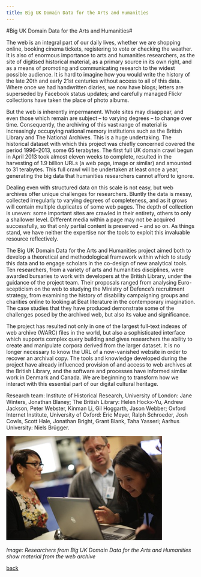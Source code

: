 ```yaml
---
title: Big UK Domain Data for the Arts and Humanities
---
```


#Big UK Domain Data for the Arts and Humanities#

The web is an integral part of our daily lives, whether we are shopping online, booking cinema tickets, registering to vote or checking the weather. It is also of enormous importance to arts and humanities researchers, as the site of digitised historical material, as a primary source in its own right, and as a means of promoting and communicating research to the widest possible audience. It is hard to imagine how you would write the history of the late 20th and early 21st centuries without access to all of this data. Where once we had handwritten diaries, we now have blogs; letters are superseded by Facebook status updates; and carefully managed Flickr collections have taken the place of photo albums.

But the web is inherently impermanent. Whole sites may disappear, and even those which remain are subject – to varying degrees – to change over time. Consequently, the archiving of this vast range of material is increasingly occupying national memory institutions such as the British Library and The National Archives. This is a huge undertaking. The historical dataset with which this project was chiefly concerned covered the period 1996–2013, some 65 terabytes. The first full UK domain crawl begun in April 2013 took almost eleven weeks to complete, resulted in the harvesting of 1.9 billion URLs (a web page, image or similar) and amounted to 31 terabytes. This full crawl will be undertaken at least once a year, generating the big data that humanities researchers cannot afford to ignore.

Dealing even with structured data on this scale is not easy, but web archives offer unique challenges for researchers. Bluntly the data is messy, collected irregularly to varying degrees of completeness, and as it grows will contain multiple duplicates of some web pages. The depth of collection is uneven: some important sites are crawled in their entirety, others to only a shallower level. Different media within a page may not be acquired successfully, so that only partial content is preserved – and so on. As things stand, we have neither the expertise nor the tools to exploit this invaluable resource reflectively.

The Big UK Domain Data for the Arts and Humanities project aimed both to develop a theoretical and methodological framework within which to study this data and to engage scholars in the co-design of new analytical tools. Ten researchers, from a variety of arts and humanities disciplines, were awarded bursaries to work with developers at the British Library, under the guidance of the project team. Their proposals ranged from analysing Euro-scepticism on the web to studying the Ministry of Defence’s recruitment strategy, from examining the history of disability campaigning groups and charities online to looking at Beat literature in the contemporary imagination. The case studies that they have produced demonstrate some of the challenges posed by the archived web, but also its value and significance.

The project has resulted not only in one of the largest full-text indexes of web archive (WARC) files in the world, but also a sophisticated interface which supports complex query building and gives researchers the ability to create and manipulate corpora derived from the larger dataset. It is no longer necessary to know the URL of a now-vanished website in order to recover an archival copy. The tools and knowledge developed during the project have already influenced provision of and access to web archives at the British Library, and the software and processes have informed similar work in Denmark and Canada. We are beginning to transform how we interact with this essential part of our digital cultural heritage.

Research team: Institute of Historical Research, University of London: Jane Winters, Jonathan Blaney; The British Library: Helen Hockx-Yu, Andrew Jackson, Peter Webster, Kinman Li, Gil Hoggarth, Jason Webber; Oxford Internet Institute, University of Oxford: Eric Meyer, Ralph Schroeder, Josh Cowls, Scott Hale, Jonathan Bright, Grant Blank, Taha Yasseri; Aarhus University: Niels Brügger. 

![image: Researchers from Big UK Domain Data for the Arts and Humanities show material from the web archive](Images/09.jpg)

_Image: Researchers from Big UK Domain Data for the Arts and Humanities show material from the web archive_

[back](./)